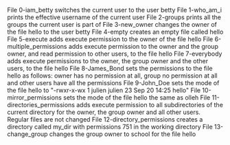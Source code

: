 File 0-iam_betty switches the current user to the user betty
File 1-who_am_i prints the effective username of the current user
File 2-groups prints all the groups the current user is part of
File 3-new_owner changes the owner of the file hello to the user betty
File 4-empty creates an empty file called hello
File 5-execute adds execute permission to the owner of the file hello
File 6-multiple_permissions adds execute permission to the owner and the group owner, and read permission to other users, to the file hello
File 7-everybody adds execute permissions to the owner, the group owner and the other users, to the file hello
File 8-James_Bond sets the permissions to the file hello as follows: owner has no permission at all, group no permission at all and other users have all the permissions
File 9-John_Doe sets the mode of the file hello to "-rwxr-x-wx 1 julien julien 23 Sep 20 14:25 hello" 
File 10-mirror_permissions sets the mode of the file hello the same as olleh
File 11-directories_permissions adds execute permission to all subdirectories of the current directory for the owner, the group owner and all other users. Regular files are not changed
File 12-directory_permissions creates a directory called my_dir with permissions 751 in the working directory
File 13-change_group changes the group owner to school for the file hello
